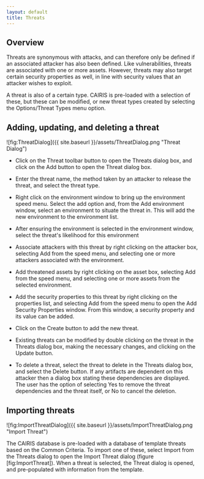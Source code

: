 ```yaml
---
layout: default
title: Threats
---
```


## Overview ##

Threats are synonymous with attacks, and can therefore only be defined if an associated attacker has also been defined.  Like vulnerabilities, threats are associated with one or more assets.  However, threats may also target certain security properties as well, in line with security values that an attacker wishes to exploit.

A threat is also of a certain type.  CAIRIS is pre-loaded with a selection of these, but these can be modified, or new threat types created by selecting the Options/Threat Types menu option.

## Adding, updating, and deleting a threat ##

![fig:ThreatDialog]({{ site.baseurl }}/assets/ThreatDialog.png "Threat Dialog")

* Click on the Threat toolbar button to open the Threats dialog box, and click on the Add button to open the Threat dialog box.

* Enter the threat name, the method taken by an attacker to release the threat, and select the threat type.

* Right click on the environment window to bring up the environment speed menu.  Select the add option and, from the Add environment window, select an environment to situate the threat in.  This will add the new environment to the environment list.

* After ensuring the environment is selected in the environment window, select the threat's likelihood for this environment

* Associate attackers with this threat by right clicking on the attacker box, selecting Add from the speed menu, and selecting one or more attackers associated with the environment.

* Add threatened assets by right clicking on the asset box, selecting Add from the speed menu, and selecting one or more assets from the selected environment.

* Add the security properties to this threat by right clicking on the properties list, and selecting Add from the speed menu to open the Add Security Properties window.  From this window, a security property and its value can be added.

* Click on the Create button to add the new threat.

* Existing threats can be modified by double clicking on the threat in the Threats dialog box, making the necessary changes, and clicking on the Update button.

* To delete a threat, select the threat to delete in the Threats dialog box, and select the Delete button.  If any artifacts are dependent on this attacker then a dialog box stating these dependencies are displayed.  The user has the option of selecting Yes to remove the threat dependencies and the threat itself, or No to cancel the deletion.

## Importing threats ##

![fig:ImportThreatDialog]({{ site.baseurl }}/assets/ImportThreatDialog.png "Import Threat")

The CAIRIS database is pre-loaded with a database of template threats based on the Common Criteria.  To import one of these, select Import from the Threats dialog to open the Import Threat dialog (figure [fig:ImportThreat]). When a threat is selected, the Threat dialog is opened, and pre-populated with information from the template.
